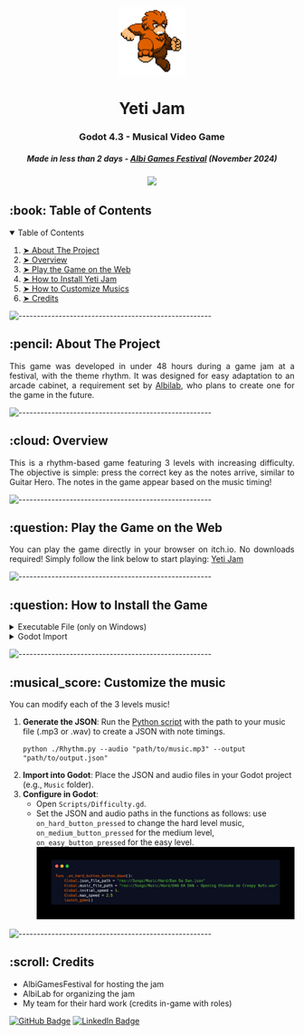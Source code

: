 <p align="center"> 
  <img src="img/yeti_jam_logo.png" alt="Yeti Jam Logo" width="120px" height="120px">
</p>
<h1 align="center"> Yeti Jam </h1>
<h3 align="center"> Godot 4.3 - Musical Video Game </h3>
<h5 align="center"> Made in less than 2 days - <a href="https://www.albigamesfestival.fr/">Albi Games Festival</a> (November 2024) </h5>

<p align="center">
    <img src="img/game_presentation.gif">
</p>

<!-- TABLE OF CONTENTS -->
<h2 id="table-of-contents"> :book: Table of Contents </h2>

<details open="open">
    <summary>Table of Contents</summary>
    <ol>
    <li><a href="#about-the-project"> ➤ About The Project</a></li>
    <li><a href="#overview"> ➤ Overview</a></li>
    <li><a href="#play"> ➤ Play the Game on the Web</a></li>
    <li><a href="#install"> ➤ How to Install Yeti Jam</a></li>
    <li><a href="#change-music"> ➤ How to Customize Musics</a></li>
    <li><a href="#credits"> ➤ Credits</a></li>
</ol>
</details>

![-----------------------------------------------------](https://raw.githubusercontent.com/andreasbm/readme/master/assets/lines/rainbow.png)

<!-- ABOUT THE PROJECT -->
<h2 id="about-the-project"> :pencil: About The Project</h2>

<p align="justify"> 
This game was developed in under 48 hours during a game jam at a festival, with the theme rhythm. It was designed for easy adaptation to an arcade cabinet, a requirement set by <a href="https://albilab.fr/">Albilab</a>, who plans to create one for the game in the future.
</p>

![-----------------------------------------------------](https://raw.githubusercontent.com/andreasbm/readme/master/assets/lines/rainbow.png)

<!-- OVERVIEW -->
<h2 id="overview"> :cloud: Overview</h2>

<p align="justify"> 
  This is a rhythm-based game featuring 3 levels with increasing difficulty. The objective is simple: press the correct key as the notes arrive, similar to Guitar Hero.
  The notes in the game appear based on the music timing! 
</p>

![-----------------------------------------------------](https://raw.githubusercontent.com/andreasbm/readme/master/assets/lines/rainbow.png)

<!-- PLAY -->
<h2 id="play"> :question: Play the Game on the Web</h2>

<p align="justify"> 
You can play the game directly in your browser on itch.io. No downloads required! Simply follow the link below to start playing: <a href="https://steelpotathor.itch.io/yeti-jam">Yeti Jam</a>
</p>

![-----------------------------------------------------](https://raw.githubusercontent.com/andreasbm/readme/master/assets/lines/rainbow.png)

<!-- INSTALL -->
<h2 id="install"> :question: How to Install the Game</h2>

<details>
<summary>Executable File (only on Windows)</summary>
<h3>Executable File</h3>

Download the game from <a href="https://github.com/SteelPotathor/Yeti-Jam/releases/tag/v1.0">releases </a> on my GitHub
repository and run the executable file.
</details>

<details>
<summary>Godot Import</summary>
<h3>Godot Import</h3>
<ol> 
<li><b>Download the project:</b> Clone or download the project from this GitHub repository.</li>
<li><b>Open Godot and Import the Project:</b> In Godot, click on the Import button (highlighted in red in the image below) to import the project into the engine.</li>
</ol>

<img src="img/import.png" alt="Import Button" style="max-width:100%;">
</details>

![-----------------------------------------------------](https://raw.githubusercontent.com/andreasbm/readme/master/assets/lines/rainbow.png)

<!-- CHANGE MUSICS -->
<h2 id="change-music"> :musical_score: Customize the music</h2>
<p>You can modify each of the 3 levels music!</p>
<ol>
    <li><strong>Generate the JSON</strong>: Run the <a href="https://github.com/SteelPotathor/Song-Rhythm">Python script</a> with the path to your music file (.mp3 or .wav) to create a JSON with note timings.</li>
    <pre><code>python ./Rhythm.py --audio "path/to/music.mp3" --output "path/to/output.json"</code></pre>
    <li><strong>Import into Godot</strong>: Place the JSON and audio files in your Godot project (e.g., <code>Music</code> folder).</li>
    <li><strong>Configure in Godot</strong>:
        <ul>
            <li>Open <code>Scripts/Difficulty.gd</code>.</li>
            <li>Set the JSON and audio paths in the functions as follows: use <code>on_hard_button_pressed</code> to change the hard level music, <code>on_medium_button_pressed</code> for the medium level, <code>on_easy_button_pressed</code> for the easy level.</li>
            <img src="img/difficulty.png" alt="Specified Code" style="max-width:100%;">        
</ul>
    </li>
</ol>

![-----------------------------------------------------](https://raw.githubusercontent.com/andreasbm/readme/master/assets/lines/rainbow.png)

<!-- CREDITS -->
<h2 id="credits"> :scroll: Credits</h2>

- AlbiGamesFestival for hosting the jam
- AlbiLab for organizing the jam
- My team for their hard work (credits in-game with roles)

[![GitHub Badge](https://img.shields.io/badge/GitHub-100000?style=for-the-badge&logo=github&logoColor=white)](https://github.com/SteelPotathor)
[![LinkedIn Badge](https://img.shields.io/badge/LinkedIn-0077B5?style=for-the-badge&logo=linkedin&logoColor=white)](https://www.linkedin.com/in/timoth%C3%A9e-da-costa-cantante-01aaa6336/)
